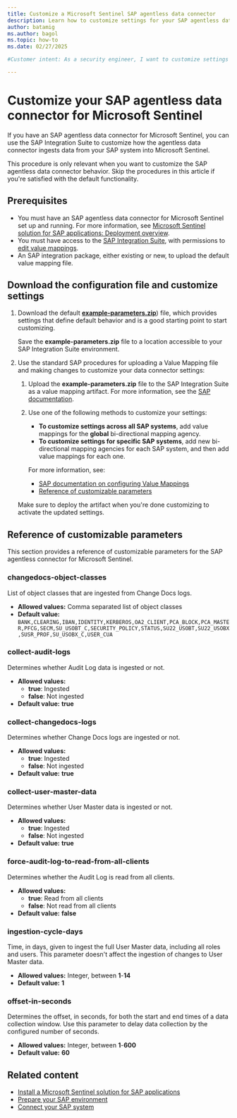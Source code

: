 ```yaml
---
title: Customize a Microsoft Sentinel SAP agentless data connector
description: Learn how to customize settings for your SAP agentless data connector for Microsoft Sentinel using the SAP Integration Suite value mapping.
author: batamig
ms.author: bagol
ms.topic: how-to
ms.date: 02/27/2025

#Customer intent: As a security engineer, I want to customize settings for my SAP agentless connector for Microsoft Sentinel to meet my organization's needs.

---
```


# Customize your SAP agentless data connector for Microsoft Sentinel

If you have an SAP agentless data connector for Microsoft Sentinel, you can use the SAP Integration Suite to customize how the agentless data connector ingests data from your SAP system into Microsoft Sentinel.

This procedure is only relevant when you want to customize the SAP agentless data connector behavior. Skip the procedures in this article if you're satisfied with the default functionality.

## Prerequisites

- You must have an SAP agentless data connector for Microsoft Sentinel set up and running. For more information, see [Microsoft Sentinel solution for SAP applications: Deployment overview](deployment-overview.md?tabs=agentless#data-connector).
- You must have access to the [SAP Integration Suite](https://help.sap.com/docs/cloud-integration/sap-cloud-integration/sap-cloud-integration), with permissions to [edit value mappings](https://help.sap.com/docs/cloud-integration/sap-cloud-integration/working-with-mapping).
- An SAP integration package, either existing or new, to upload the default value mapping file.

## Download the configuration file and customize settings

1. Download the default [**example-parameters.zip**](https://raw.githubusercontent.com/Azure/Azure-Sentinel/sap-agentless/Solutions/SAP/Agentless/example-parameters.zip)) file, which provides settings that define default behavior and is a good starting point to start customizing.

    Save the **example-parameters.zip** file to a location accessible to your SAP Integration Suite environment.

1. Use the standard SAP procedures for uploading a Value Mapping file and making changes to customize your data connector settings:

    1. Upload the **example-parameters.zip** file to the SAP Integration Suite as a value mapping artifact. For more information, see the [SAP documentation](https://help.sap.com/docs/cloud-integration/sap-cloud-integration/creating-value-mapping).
    1. Use one of the following methods to customize your settings:

        - **To customize settings across all SAP systems**, add value mappings for the **global** bi-directional mapping agency.
        - **To customize settings for specific SAP systems**, add new bi-directional mapping agencies for each SAP system, and then add value mappings for each one.

        For more information, see:

        - [SAP documentation on configuring Value Mappings](https://help.sap.com/docs/cloud-integration/sap-cloud-integration/configuring-value-mappings)
        - [Reference of customizable parameters](#reference-of-customizable-parameters)

    Make sure to deploy the artifact when you're done customizing to activate the updated settings.

## Reference of customizable parameters

This section provides a reference of customizable parameters for the SAP agentless connector for Microsoft Sentinel.

### changedocs-object-classes

List of object classes that are ingested from Change Docs logs.

- **Allowed values:** Comma separated list of object classes
- **Default value:** `BANK,CLEARING,IBAN,IDENTITY,KERBEROS,OA2_CLIENT,PCA_BLOCK,PCA_MASTER,PFCG,SECM,SU_USOBT_C,SECURITY_POLICY,STATUS,SU22_USOBT,SU22_USOBX,SUSR_PROF,SU_USOBX_C,USER_CUA`

### collect-audit-logs

Determines whether Audit Log data is ingested or not.

- **Allowed values:**
  - **true**: Ingested
  - **false**: Not ingested
- **Default value:** **true**

### collect-changedocs-logs

Determines whether Change Docs logs are ingested or not.

- **Allowed values:**
  - **true**: Ingested
  - **false**: Not ingested
- **Default value:** **true**

### collect-user-master-data

Determines whether User Master data is ingested or not.

- **Allowed values:**
  - **true**: Ingested
  - **false**: Not ingested
- **Default value:** **true**

### force-audit-log-to-read-from-all-clients

Determines whether the Audit Log is read from all clients.

- **Allowed values:**
  - **true**: Read from all clients
  - **false**: Not read from all clients
- **Default value:** **false**

### ingestion-cycle-days

Time, in days, given to ingest the full User Master data, including all roles and users. This parameter doesn't affect the ingestion of changes to User Master data.

- **Allowed values:** Integer, between **1**-**14**
- **Default value:** **1**

### offset-in-seconds

Determines the offset, in seconds, for both the start and end times of a data collection window. Use this parameter to delay data collection by the configured number of seconds.

- **Allowed values:** Integer, between **1**-**600**
- **Default value:** **60**


## Related content

- [Install a Microsoft Sentinel solution for SAP applications](/azure/sentinel/sap/deploy-sap-security-content?pivots=connection-agentless)
- [Prepare your SAP environment](/azure/sentinel/sap/preparing-sap?pivots=connection-agentless)
- [Connect your SAP system](/azure/sentinel/sap/deploy-data-connector-agent-container?tabs=managed-identity&pivots=connection-agentless)
